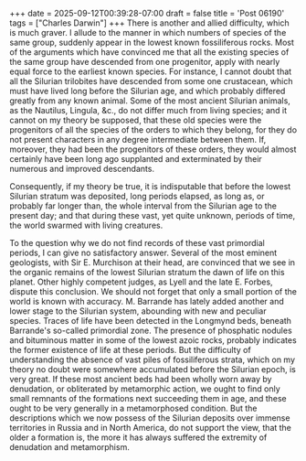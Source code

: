 +++
date = 2025-09-12T00:39:28-07:00
draft = false
title = 'Post 06190'
tags = ["Charles Darwin"]
+++
There is another and allied difficulty, which is much graver. I allude to the manner in which numbers of species of the same group, suddenly appear in the lowest known fossiliferous rocks. Most of the arguments which have convinced me that all the existing species of the same group have descended from one progenitor, apply with nearly equal force to the earliest known species. For instance, I cannot doubt that all the Silurian trilobites have descended from some one crustacean, which must have lived long before the Silurian age, and which probably differed greatly from any known animal. Some of the most ancient Silurian animals, as the Nautilus, Lingula, &c., do not differ much from living species; and it cannot on my theory be supposed, that these old species were the progenitors of all the species of the orders to which they belong, for they do not present characters in any degree intermediate between them. If, moreover, they had been the progenitors of these orders, they would almost certainly have been long ago supplanted and exterminated by their numerous and improved descendants.

Consequently, if my theory be true, it is indisputable that before the lowest Silurian stratum was deposited, long periods elapsed, as long as, or probably far longer than, the whole interval from the Silurian age to the present day; and that during these vast, yet quite unknown, periods of time, the world swarmed with living creatures.

To the question why we do not find records of these vast primordial periods, I can give no satisfactory answer. Several of the most eminent geologists, with Sir E. Murchison at their head, are convinced that we see in the organic remains of the lowest Silurian stratum the dawn of life on this planet. Other highly competent judges, as Lyell and the late E. Forbes, dispute this conclusion. We should not forget that only a small portion of the world is known with accuracy. M. Barrande has lately added another and lower stage to the Silurian system, abounding with new and peculiar species. Traces of life have been detected in the Longmynd beds, beneath Barrande's so-called primordial zone. The presence of phosphatic nodules and bituminous matter in some of the lowest azoic rocks, probably indicates the former existence of life at these periods. But the difficulty of understanding the absence of vast piles of fossiliferous strata, which on my theory no doubt were somewhere accumulated before the Silurian epoch, is very great. If these most ancient beds had been wholly worn away by denudation, or obliterated by metamorphic action, we ought to find only small remnants of the formations next succeeding them in age, and these ought to be very generally in a metamorphosed condition. But the descriptions which we now possess of the Silurian deposits over immense territories in Russia and in North America, do not support the view, that the older a formation is, the more it has always suffered the extremity of denudation and metamorphism.
